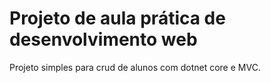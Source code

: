# Projeto de aula prática de desenvolvimento web

Projeto simples para crud de alunos com dotnet core e MVC.